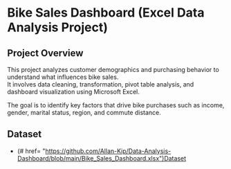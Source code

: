 #  Bike Sales Dashboard (Excel Data Analysis Project)

##  Project Overview
This project analyzes customer demographics and purchasing behavior to understand what influences bike sales.  
It involves data cleaning, transformation, pivot table analysis, and dashboard visualization using Microsoft Excel.

The goal is to identify key factors that drive bike purchases such as income, gender, marital status, region, and commute distance.

##  Dataset
- (# href= "https://github.com/Allan-Kip/Data-Analysis-Dashboard/blob/main/Bike_Sales_Dashboard.xlsx")Dataset</a>
